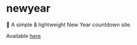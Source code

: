 # newyear
🎉 A simple & lightweight New Year countdown site.

Available [here](https://szalovszky.com/newyear)
